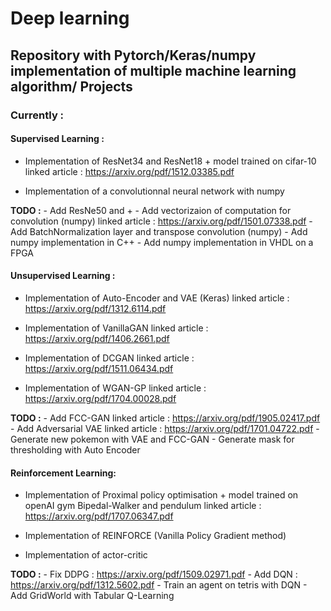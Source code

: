 # Deep learning

## Repository with Pytorch/Keras/numpy implementation of multiple machine learning algorithm/ Projects

### Currently :

#### Supervised Learning :

  - Implementation of ResNet34 and ResNet18 + model trained on cifar-10
    linked article : https://arxiv.org/pdf/1512.03385.pdf
    
  - Implementation of a convolutionnal neural network with numpy
  
  **TODO :**
    - Add ResNe50 and +
    - Add vectorizaion of computation for convolution (numpy)
      linked article : https://arxiv.org/pdf/1501.07338.pdf
    - Add BatchNormalization layer and transpose convolution (numpy)
    - Add numpy implementation in C++
    - Add numpy implementation in VHDL on a FPGA
    
#### Unsupervised Learning :

  - Implementation of Auto-Encoder and VAE (Keras)
    linked article : https://arxiv.org/pdf/1312.6114.pdf

  - Implementation of VanillaGAN 
    linked article : https://arxiv.org/pdf/1406.2661.pdf

  - Implementation of DCGAN 
    linked article : https://arxiv.org/pdf/1511.06434.pdf

  - Implementation of WGAN-GP
    linked article : https://arxiv.org/pdf/1704.00028.pdf
  
  **TODO :**
    - Add FCC-GAN 
      linked article : https://arxiv.org/pdf/1905.02417.pdf
    - Add Adversarial VAE
      linked article : https://arxiv.org/pdf/1701.04722.pdf
    - Generate new pokemon with VAE and FCC-GAN
    - Generate mask for thresholding with Auto Encoder

#### Reinforcement Learning:

  - Implementation of Proximal policy optimisation + model trained on openAI gym Bipedal-Walker and pendulum
    linked article : https://arxiv.org/pdf/1707.06347.pdf

  - Implementation of REINFORCE (Vanilla Policy Gradient method)

  - Implementation of actor-critic

  **TODO :**
    - Fix DDPG : https://arxiv.org/pdf/1509.02971.pdf
    - Add DQN  : https://arxiv.org/pdf/1312.5602.pdf
    - Train an agent on tetris with DQN
    - Add GridWorld with Tabular Q-Learning